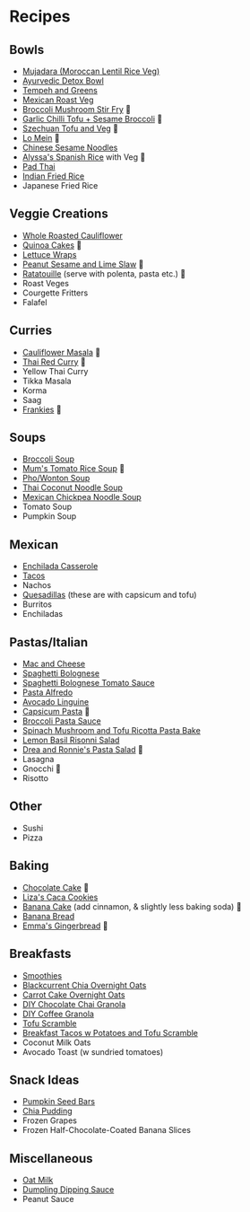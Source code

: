 # Recipes

## Bowls
* [Mujadara (Moroccan Lentil Rice Veg)](https://www.feastingathome.com/instant-pot-mujadara/)
* [Ayurvedic Detox Bowl](https://www.feastingathome.com/ayurvedic-detox-bowl-khichari/)
* [Tempeh and Greens](https://www.feastingathome.com/blackened-tempeh/)
* [Mexican Roast Veg](https://www.feastingathome.com/vegan-oaxacan-bowl/)
* [Broccoli Mushroom Stir Fry](https://www.feastingathome.com/broccolini-mushroom-stir-fry/) 🎉
* [Garlic Chilli Tofu + Sesame Broccoli](https://www.feastingathome.com/chili-garlic-tofu-with-sesame-brocolini/) 🎉
* [Szechuan Tofu and Veg](https://www.feastingathome.com/szechuan-tofu-and-veggies/) 🎉
* [Lo Mein](https://www.feastingathome.com/lo-mein/) 🎉
* [Chinese Sesame Noodles](https://www.feastingathome.com/sesame-noodles/)
* [Alyssa's Spanish Rice](./recipes/alyssa-spanish-rice.md) with Veg 🎉
* [Pad Thai](https://www.feastingathome.com/15-minute-pad-thai/)
* [Indian Fried Rice](https://www.feastingathome.com/indian-fried-rice/#tasty-recipes-34249)
* Japanese Fried Rice

## Veggie Creations
* [Whole Roasted Cauliflower](https://www.feastingathome.com/whole-roasted-cauliflower-with-black-tahini-and-sumac/)
* [Quinoa Cakes](https://www.feastingathome.com/quinoa-cakes-with-cherry-tomato-mint-and-chick-pea-relish/) 🎉
* [Lettuce Wraps](https://www.feastingathome.com/healthy-vegan-collard-green-wraps/)
* [Peanut Sesame and Lime Slaw](./images/peanut-lime-sesame-slaw.jpg) 🎉
* [Ratatouille](https://cookieandkate.com/best-ratatouille-recipe/#tasty-recipes-34476) (serve with polenta, pasta etc.) 🎉
* Roast Veges
* Courgette Fritters
* Falafel

## Curries
* [Cauliflower Masala](https://www.feastingathome.com/quick-cauliflower-masala/) 🎉
* [Thai Red Curry](https://cookieandkate.com/thai-red-curry-recipe/) 🎉
* Yellow Thai Curry
* Tikka Masala
* Korma
* Saag
* [Frankies](https://www.feastingathome.com/indian-frankie-recipe/) 🎉

## Soups
* [Broccoli Soup](https://www.feastingathome.com/vegan-broccoli-soup/)
* [Mum's Tomato Rice Soup](./recipes/tomato-rice-soup.md) 🎉
* [Pho/Wonton Soup](https://www.feastingathome.com/lightning-speed-photon-soup/#tasty-recipes-18851)
* [Thai Coconut Noodle Soup](https://www.feastingathome.com/thai-coconut-noodle-soup-khao-soi/#tasty-recipes-19077)
* [Mexican Chickpea Noodle Soup](https://www.feastingathome.com/mexican-chicken-noodle-soup/#tasty-recipes-16472)
* Tomato Soup
* Pumpkin Soup

## Mexican
* [Enchilada Casserole](https://www.feastingathome.com/enchilada-casserole/#tasty-recipes-19966)
* [Tacos](https://www.feastingathome.com/baked-vegetarian-tacos/#tasty-recipes-14871)
* Nachos
* [Quesadillas](https://veganhuggs.com/vegan-breakfast-quesadilla/#wprm-recipe-container-7688) (these are with capsicum and tofu)
* Burritos
* Enchiladas

## Pastas/Italian
* [Mac and Cheese](https://www.feastingathome.com/healthy-mac-and-cheese/)
* [Spaghetti Bolognese](https://quitegoodfood.co.nz/mushroom-and-lentil-vegan-spaghetti-bolognese/)
* [Spaghetti Bolognese Tomato Sauce](https://www.feastingathome.com/spaghetti-with-fresh-tomato-sauce/)
* [Pasta Alfredo](https://www.feastingathome.com/vegan-alfredo-sauce/)
* [Avocado Linguine](https://www.feastingathome.com/creamy-avocado-linguine-with-meyer-lemon-and-arugula/)
* [Capsicum Pasta](https://minimalistbaker.com/vegan-roasted-red-pepper-pasta-gf/) 🎉
* [Broccoli Pasta Sauce](https://www.feastingathome.com/orecchiette-pasta-with-broccoli-sauce/)
* [Spinach Mushroom and Tofu Ricotta Pasta Bake](https://www.feastingathome.com/no-boil-mushroom-baked-ziti/#tasty-recipes-17162)
* [Lemon Basil Risonni Salad](https://www.feastingathome.com/lemon-basil-orzo-salad/#tasty-recipes-24004)
* [Drea and Ronnie's Pasta Salad](./recipes/drea-ronnie-pasta-salad.md) 🐾
* Lasagna
* Gnocchi 🎉
* Risotto

## Other
* Sushi
* Pizza

## Baking
* [Chocolate Cake](https://www.noracooks.com/vegan-chocolate-cake/) 🎉
* [Liza's Caca Cookies](./recipes/liza-caca-cookies.md)
* [Banana Cake](https://www.food.com/recipe/vegan-banana-cake-420289#activity-feed) (add cinnamon, & slightly less baking soda) 🎉
* [Banana Bread](https://lovingitvegan.com/vegan-banana-bread/#tasty-recipes-4652)
* [Emma's Gingerbread](./recipes/emma-gingerbread.md) 🐾

## Breakfasts
* [Smoothies](./recipes/smoothies.md)
* [Blackcurrent Chia Overnight Oats](https://quitegoodfood.co.nz/blackcurrant-chia-seed-overnight-oats/)
* [Carrot Cake Overnight Oats](https://quitegoodfood.co.nz/carrot-cake-overnight-oats/)
* [DIY Chocolate Chai Granola](https://www.veggieinspired.com/chocolate-chai-spice-granola/)
* [DIY Coffee Granola](https://www.veggieinspired.com/coffee-granola/)
* [Tofu Scramble](https://cadryskitchen.com/vegan-tofu-scramble/#wprm-recipe-container-29164)
* [Breakfast Tacos w Potatoes and Tofu Scramble](https://www.whereyougetyourprotein.com/vegan-breakfast-tacos/#mv-creation-122-jtr)
* Coconut Milk Oats
* Avocado Toast (w sundried tomatoes)

## Snack Ideas
* [Pumpkin Seed Bars](https://hungryhobby.net/pumpkin-seed-bars/)
* [Chia Pudding](https://www.yummymummykitchen.com/2018/04/berry-chia-pudding.html)
* Frozen Grapes
* Frozen Half-Chocolate-Coated Banana Slices

## Miscellaneous
* [Oat Milk](https://minimalistbaker.com/make-oat-milk/)
* [Dumpling Dipping Sauce](https://thewoksoflife.com/dumpling-sauce-recipe/)
* Peanut Sauce
